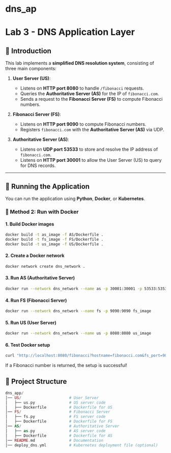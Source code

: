 # dns_ap
# Lab 3 - DNS Application Layer

## **📌 Introduction**
This lab implements a **simplified DNS resolution system**, consisting of three main components:

1. **User Server (US)**:
   - Listens on **HTTP port 8080** to handle `/fibonacci` requests.
   - Queries the **Authoritative Server (AS)** for the IP of `fibonacci.com`.
   - Sends a request to the **Fibonacci Server (FS)** to compute Fibonacci numbers.

2. **Fibonacci Server (FS)**:
   - Listens on **HTTP port 9090** to compute Fibonacci numbers.
   - Registers `fibonacci.com` with the **Authoritative Server (AS)** via UDP.

3. **Authoritative Server (AS)**:
   - Listens on **UDP port 53533** to store and resolve the IP address of `fibonacci.com`.
   - Listens on **HTTP port 30001** to allow the User Server (US) to query for DNS records.

---

## **📌 Running the Application**
You can run the application using **Python**, **Docker**, or **Kubernetes**.

### **🐳 Method 2: Run with Docker**
#### **1. Build Docker images**
```bash
docker build -t as_image -f AS/Dockerfile .
docker build -t fs_image -f FS/Dockerfile .
docker build -t us_image -f US/Dockerfile .
```

#### **2. Create a Docker network**
```bash
docker network create dns_network .
```
#### **3. Run AS (Authoritative Server)**
```bash
docker run --network dns_network --name as -p 30001:30001 -p 53533:53533/udp as_image
```

#### **4. Run FS (Fibonacci Server)**
```bash
docker run --network dns_network --name fs -p 9090:9090 fs_image
```
#### **5. Run US (User Server)**
```bash
docker run --network dns_network --name us -p 8080:8080 us_image
```
#### **6. Test Docker setup**
```bash
curl "http://localhost:8080/fibonacci?hostname=fibonacci.com&fs_port=9090&number=10&as_ip=as&as_port=30001"
```
If a Fibonacci number is returned, the setup is successful!

## **📌 Project Structure**
```php
dns_app/
│── US/                     # User Server
│   ├── us.py               # US server code
│   ├── Dockerfile          # Dockerfile for US
│── FS/                     # Fibonacci Server
│   ├── fs.py               # FS server code
│   ├── Dockerfile          # Dockerfile for FS
│── AS/                     # Authoritative Server
│   ├── as.py               # AS server code
│   ├── Dockerfile          # Dockerfile for AS
│── README.md               # Documentation
│── deploy_dns.yml          # Kubernetes deployment file (optional)
```
